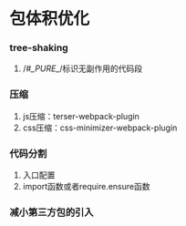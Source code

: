 # 包体积优化

### tree-shaking

1. /*#\__PURE__*/标识无副作用的代码段

### 压缩
1. js压缩：terser-webpack-plugin
2. css压缩：css-minimizer-webpack-plugin 

### 代码分割

1. 入口配置
2. import函数或者require.ensure函数
<!-- 1. 公共包分离
2. 模块懒加载 -->

### 减小第三方包的引入